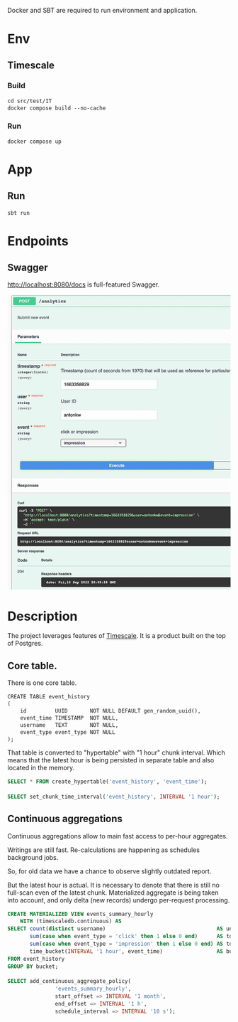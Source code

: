Docker and SBT are required to run environment and application.

# Env
## Timescale
### Build
``` 
cd src/test/IT
docker compose build --no-cache
```

### Run
```
docker compose up
```

# App

## Run
``` 
sbt run
```

# Endpoints

## Swagger

[http://localhost:8080/docs](http://localhost:8080/docs) is full-featured Swagger.

![image info](./pics/post_screenshot.jpg)

# Description

The project leverages features of [Timescale](https://www.timescale.com/). It is a product built on the top of Postgres.

## Core table.
There is one core table.
``` 
CREATE TABLE event_history
(
    id         UUID       NOT NULL DEFAULT gen_random_uuid(),
    event_time TIMESTAMP  NOT NULL,
    username   TEXT       NOT NULL,
    event_type event_type NOT NULL
);
```

That table is converted to "hypertable" with "1 hour" chunk interval. Which means that the latest hour is being persisted in separate table and also located in the memory.

```sql
SELECT * FROM create_hypertable('event_history', 'event_time');

SELECT set_chunk_time_interval('event_history', INTERVAL '1 hour');
```

## Continuous aggregations
Continuous aggregations allow to main fast access to per-hour aggregates. 

Writings are still fast. Re-calculations are happening as schedules background jobs.

So, for old data we have a chance to observe slightly outdated report.

But the latest hour is actual. It is necessary to denote that there is still no full-scan even of the latest chunk.
Materialized aggregate is being taken into account, and only delta (new records) undergo per-request processing.
```sql
CREATE MATERIALIZED VIEW events_summary_hourly
    WITH (timescaledb.continuous) AS
SELECT count(distinct username)                                   AS unique_users,
       sum(case when event_type = 'click' then 1 else 0 end)      AS total_clicks,
       sum(case when event_type = 'impression' then 1 else 0 end) AS total_impressions,
       time_bucket(INTERVAL '1 hour', event_time)                 AS bucket
FROM event_history
GROUP BY bucket;

SELECT add_continuous_aggregate_policy(
               'events_summary_hourly',
               start_offset => INTERVAL '1 month',
               end_offset => INTERVAL '1 h',
               schedule_interval => INTERVAL '10 s');
```

